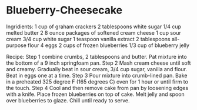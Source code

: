 # Blueberry-Cheesecake
Ingridients:
1 cup of graham crackers
2 tablespoons white sugar 
1/4 cup melted butter
2 8 ounce packages of softened cream cheese
1 cup sour cream
3/4 cup white sugar
1 teaspoon vanilla extract 
2 tablespoons all-purpose flour
4 eggs 
2 cups of frozen blueberries 
1/3 cup of blueberry jelly


Recipe:
Step 1 combine crumbs, 2 tablespoons and butter. Pat mixture into the bottom of a 9 inch springfoam pan.
Step 2 Mash cream cheese until soft and creamy. Gradually beat in sour cream, 3/4 cup sugar, vanilla and flour. Beat in eggs one at a time.
Step 3 Pour mixture into crumb-lined pan. Bake in a preheated 325 degree F (165 degrees C) oven for 1 hour or until firm to the touch.
Step 4 Cool and then remove cake from pan by loosening edges with a knife. Place frozen blueberries on top of cake. Melt jelly and spoon over blueberries to glaze. Chill until ready to serve.
